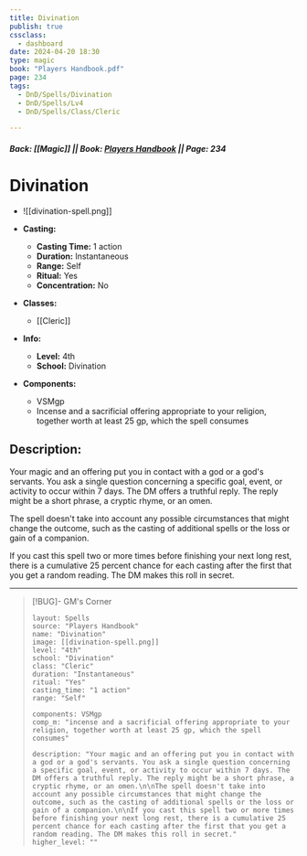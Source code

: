 ```yaml
---
title: Divination
publish: true
cssclass:
  - dashboard
date: 2024-04-20 18:30
type: magic
book: "Players Handbook.pdf"
page: 234
tags:
  - DnD/Spells/Divination
  - DnD/Spells/Lv4
  - DnD/Spells/Class/Cleric

---
```


##### Back: [[Magic]] || Book: [Players Handbook](https://drive.google.com/drive/folders/1O5bhpYizcIT5xxAoLOuzCRht_PVS7VSG?usp=sharing) || Page: 234

# Divination
- ![[divination-spell.png]]
- **Casting:**
    - **Casting Time:** 1 action
    - **Duration:** Instantaneous
    - **Range:** Self
    - **Ritual:** Yes
    - **Concentration:** No
- **Classes:**
    - [[Cleric]]

- **Info:**
    - **Level:** 4th
    - **School:** Divination
- **Components:**
    - VSMgp
    - Incense and a sacrificial offering appropriate to your religion, together worth at least 25 gp, which the spell consumes

## Description:
Your magic and an offering put you in contact with a god or a god's servants. You ask a single question concerning a specific goal, event, or activity to occur within 7 days. The DM offers a truthful reply. The reply might be a short phrase, a cryptic rhyme, or an omen.

The spell doesn't take into account any possible circumstances that might change the outcome, such as the casting of additional spells or the loss or gain of a companion.

If you cast this spell two or more times before finishing your next long rest, there is a cumulative 25 percent chance for each casting after the first that you get a random reading. The DM makes this roll in secret.



---

> [!BUG]- GM's Corner
>
> ```statblock
> layout: Spells
> source: "Players Handbook"
> name: "Divination"
> image: [[divination-spell.png]]
> level: "4th"
> school: "Divination"
> class: "Cleric"
> duration: "Instantaneous"
> ritual: "Yes"
> casting_time: "1 action"
> range: "Self"
>
> components: VSMgp
> comp_m: "incense and a sacrificial offering appropriate to your religion, together worth at least 25 gp, which the spell consumes"
>
> description: "Your magic and an offering put you in contact with a god or a god's servants. You ask a single question concerning a specific goal, event, or activity to occur within 7 days. The DM offers a truthful reply. The reply might be a short phrase, a cryptic rhyme, or an omen.\n\nThe spell doesn't take into account any possible circumstances that might change the outcome, such as the casting of additional spells or the loss or gain of a companion.\n\nIf you cast this spell two or more times before finishing your next long rest, there is a cumulative 25 percent chance for each casting after the first that you get a random reading. The DM makes this roll in secret."
> higher_level: ""
> ```
